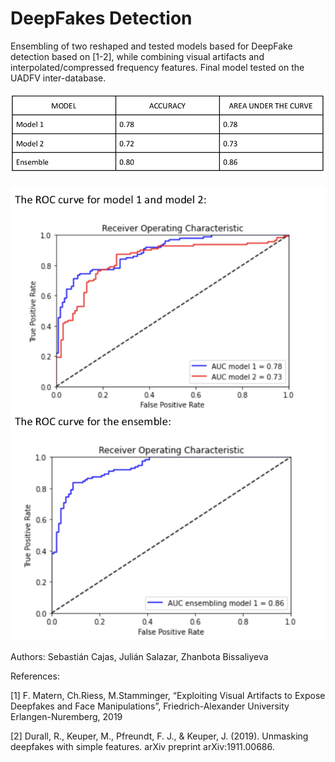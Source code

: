 # DeepFakes Detection 


Ensembling of two reshaped and tested models based for DeepFake detection based on [1-2], while combining visual artifacts and interpolated/compressed frequency features. Final model tested on the UADFV inter-database. 

![](/img/table.png)

![](/img/models.png)


Authors: Sebastián Cajas, Julián Salazar, Zhanbota Bissaliyeva 

References: 

[1]  F. Matern, Ch.Riess, M.Stamminger, “Exploiting Visual Artifacts to Expose Deepfakes
and Face Manipulations”, Friedrich-Alexander University Erlangen-Nuremberg, 2019

[2] Durall, R., Keuper, M., Pfreundt, F. J., & Keuper, J. (2019). Unmasking deepfakes with
simple features. arXiv preprint arXiv:1911.00686. 

